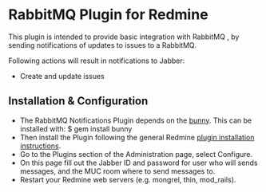 # RabbitMQ Plugin for Redmine

This plugin is intended to provide basic integration with RabbitMQ , by sending notifications of updates to issues to a RabbitMQ.

Following actions will result in notifications to Jabber:

- Create and update issues

## Installation & Configuration

- The RabbitMQ Notifications Plugin depends on the [bunny](https://github.com/ruby-amqp/bunny). This can be installed with: $ gem install bunny
- Then install the Plugin following the general Redmine [plugin installation instructions](http://www.redmine.org/wiki/redmine/Plugins).
- Go to the Plugins section of the Administration page, select Configure.
- On this page fill out the Jabber ID and password for user who will sends messages, and the MUC room where to send messages to.
- Restart your Redmine web servers (e.g. mongrel, thin, mod_rails).
